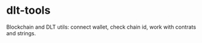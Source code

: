 # dlt-tools

Blockchain and DLT utils: connect wallet, check chain id, work with contrats and strings.